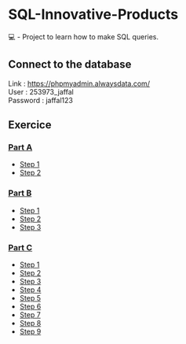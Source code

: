 # SQL-Innovative-Products
💻 - Project to learn how to make SQL queries.

## Connect to the database
Link : https://phpmyadmin.alwaysdata.com/ <br>
User : 253973_jaffal <br>
Password : jaffal123

## Exercice
### [Part A](https://github.com/CodingFactory-Repos/SQL-Innovative-Products/tree/main/PartA)
* [Step 1](https://github.com/CodingFactory-Repos/SQL-Innovative-Products/tree/main/PartA/Step1/README.md)
* [Step 2](https://github.com/CodingFactory-Repos/SQL-Innovative-Products/tree/main/PartA/Step2/README.md)

### [Part B](https://github.com/CodingFactory-Repos/SQL-Innovative-Products/tree/main/PartB)
* [Step 1](https://github.com/CodingFactory-Repos/SQL-Innovative-Products/tree/main/PartB/Step1/README.md)
* [Step 2](https://github.com/CodingFactory-Repos/SQL-Innovative-Products/tree/main/PartB/Step2/README.md)
* [Step 3](https://github.com/CodingFactory-Repos/SQL-Innovative-Products/tree/main/PartB/Step3/README.md)

### [Part C](https://github.com/CodingFactory-Repos/SQL-Innovative-Products/tree/main/PartC)
* [Step 1](https://github.com/CodingFactory-Repos/SQL-Innovative-Products/tree/main/PartC/Step1/README.md)
* [Step 2](https://github.com/CodingFactory-Repos/SQL-Innovative-Products/tree/main/PartC/Step2/README.md)
* [Step 3](https://github.com/CodingFactory-Repos/SQL-Innovative-Products/tree/main/PartC/Step3/README.md)
* [Step 4](https://github.com/CodingFactory-Repos/SQL-Innovative-Products/tree/main/PartC/Step4/README.md)
* [Step 5](https://github.com/CodingFactory-Repos/SQL-Innovative-Products/tree/main/PartC/Step5/README.md)
* [Step 6](https://github.com/CodingFactory-Repos/SQL-Innovative-Products/tree/main/PartC/Step6/README.md)
* [Step 7](https://github.com/CodingFactory-Repos/SQL-Innovative-Products/tree/main/PartC/Step7/README.md)
* [Step 8](https://github.com/CodingFactory-Repos/SQL-Innovative-Products/tree/main/PartC/Step8/README.md)
* [Step 9](https://github.com/CodingFactory-Repos/SQL-Innovative-Products/tree/main/PartC/Step9/README.md)
